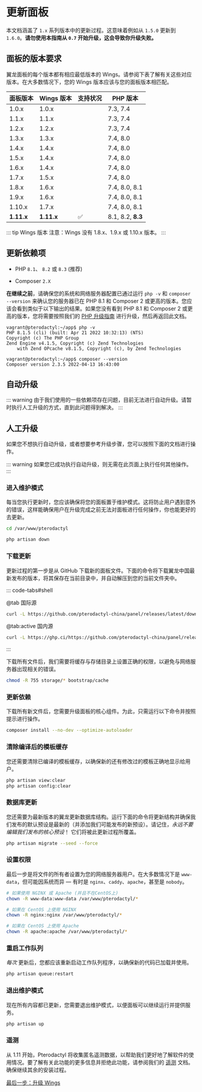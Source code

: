 # 更新面板

本文档涵盖了 `1.x` 系列版本中的更新过程。这意味着例如从 `1.5.0` 更新到 `1.6.0`。**请勿使用本指南从 `0.7` 开始升级，这会导致你升级失败。**

## 面板的版本要求

翼龙面板的每个版本都有相应最低版本的 Wings。请参阅下表了解有关这些对应版本。在大多数情况下，您的 Wings 版本应该与您的面板版本相匹配。

| 面板版本 | Wings 版本 | 支持状况 | PHP 版本                       |
| ------------- | ------------- | --------- | ----------------- |
| 1.0.x         | 1.0.x         |           | 7.3, 7.4          |
| 1.1.x         | 1.1.x         |           | 7.3, 7.4          |
| 1.2.x         | 1.2.x         |           | 7.3, 7.4          |
| 1.3.x         | 1.3.x         |           | 7.4, 8.0          |
| 1.4.x         | 1.4.x         |           | 7.4, 8.0          |
| 1.5.x         | 1.4.x         |           | 7.4, 8.0          |
| 1.6.x         | 1.4.x         |           | 7.4, 8.0          |
| 1.7.x         | 1.5.x         |           | 7.4, 8.0          |
| 1.8.x         | 1.6.x         |           | 7.4, 8.0, 8.1     |
| 1.9.x         | 1.6.x         |           | 7.4, 8.0, 8.1     |
| 1.10.x        | 1.7.x         |           | 7.4, 8.0, 8.1     |
| **1.11.x**    | **1.11.x**    | ✅         | 8.1, 8.2, **8.3** |

::: tip Wings 版本
注意：Wings 没有 1.8.x、1.9.x 或 1.10.x 版本。
:::

## 更新依赖项

* PHP `8.1`、 `8.2` 或 `8.3` (推荐)
- Composer `2.X`


**在继续之前**，请确保您的系统和网络服务器配置已通过运行 `php -v` 和 `composer --version` 来确认您的服务器已在 PHP 8.1 和 Composer 2 或更高的版本。您应该会看到类似于以下输出的结果。如果您没有看到 PHP 8.1 和 Composer 2 或更高的版本，您将需要按照我们的 [PHP 升级指南](/guides/php_upgrade.md) 进行升级，然后再返回此文档。

```
vagrant@pterodactyl:~/app$ php -v
PHP 8.1.5 (cli) (built: Apr 21 2022 10:32:13) (NTS)
Copyright (c) The PHP Group
Zend Engine v4.1.5, Copyright (c) Zend Technologies
    with Zend OPcache v8.1.5, Copyright (c), by Zend Technologies

vagrant@pterodactyl:~/app$ composer --version
Composer version 2.3.5 2022-04-13 16:43:00
```

## 自动升级

::: warning
由于我们使用的一些依赖项存在问题，目前无法进行自动升级。请暂时执行人工升级的方式，直到此问题得到解决。
:::

## 人工升级

如果您不想执行自动升级，或者想要参考升级步骤，您可以按照下面的文档进行操作。

::: warning
如果您已成功执行自动升级，则无需在此页面上执行任何其他操作。
:::

### 进入维护模式

每当您执行更新时，您应该确保将您的面板置于维护模式。这将防止用户遇到意外的错误，这样能确保用户在升级完成之前无法对面板进行任何操作，你也能更好的去更新。

```bash
cd /var/www/pterodactyl

php artisan down
```

### 下载更新

更新过程的第一步是从 GitHub 下载新的面板文件。下面的命令将下载翼龙中国最新发布的版本，将其保存在当前目录中，并自动解压到您的当前文件夹中。

::: code-tabs#shell

@tab 国际源

```bash
curl -L https://github.com/pterodactyl-china/panel/releases/latest/download/panel.tar.gz | tar -xzv
```

@tab:active 国内源

```bash
curl -L https://ghp.ci/https://github.com/pterodactyl-china/panel/releases/latest/download/panel.tar.gz | tar -xzv
```

:::

下载所有文件后，我们需要将缓存与存储目录上设置正确的权限，以避免与网络服务器出现相关的错误。

```bash
chmod -R 755 storage/* bootstrap/cache
```

### 更新依赖

下载所有新文件后，您需要升级面板的核心组件。为此，只需运行以下命令并按照提示进行操作。

```bash
composer install --no-dev --optimize-autoloader
```

### 清除编译后的模板缓存

您还需要清除已编译的模板缓存，以确保新的还有修改过的模板正确地显示给用户。

```bash
php artisan view:clear
php artisan config:clear
```

### 数据库更新

您还需要为最新版本的翼龙更新数据库结构。运行下面的命令将更新结构并确保我们发布的默认预设是最新的（并添加我们可能发布的新预设）。请记住，_永远不要编辑我们发布的核心预设_！ 它们将被此更新过程所覆盖。

```bash
php artisan migrate --seed --force
```

### 设置权限

最后一步是将文件的所有者设置为您的网络服务器用户。在大多数情况下是 `www-data`，但可能因系统而异 &mdash; 有时是 `nginx`、`caddy`、`apache`，甚至是 `nobody`。

```bash
# 如果使用 NGINX 或 Apache (并且不在CentOS上)
chown -R www-data:www-data /var/www/pterodactyl/*

# 如果在 CentOS 上使用 NGINX
chown -R nginx:nginx /var/www/pterodactyl/*

# 如果在 CentOS 上使用 Apache
chown -R apache:apache /var/www/pterodactyl/*
```

### 重启工作队列

_每次_ 更新后，您都应该重新启动工作队列程序，以确保新的代码已加载并使用。

```bash
php artisan queue:restart
```

### 退出维护模式

现在所有内容都已更新，您需要退出维护模式，以便面板可以继续运行并提供服务。

```bash
php artisan up
```

### 遥测

从 1.11 开始，Pterodactyl 将收集匿名遥测数据，以帮助我们更好地了解软件的使用情况。要了解有关此功能的更多信息并拒绝此功能，请参阅我们的 [遥测](./additional_configuration.md#遥测) 文档。确保继续其余的安装过程。

[最后一步：升级 Wings](/wings/1.0/upgrading.md)
